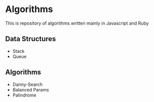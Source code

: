Algorithms
==========

This is repository of algorithms written mainly in Javascript and Ruby

Data Structures
-----
* Stack
* Queue

Algorithms
-----
* Danny-Search
* Balanced Params
* Palindrome